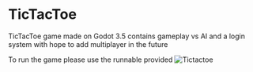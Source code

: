 # TicTacToe
TicTacToe game made on Godot 3.5 contains gameplay vs AI and a login system with hope to add multiplayer in the future

To run the game please use the runnable provided 
![Tictactoe](https://github.com/MartinsonYan/TicTacToe/assets/104784410/a99b2d8b-bbd0-42e9-8a66-05278bb41b77)
